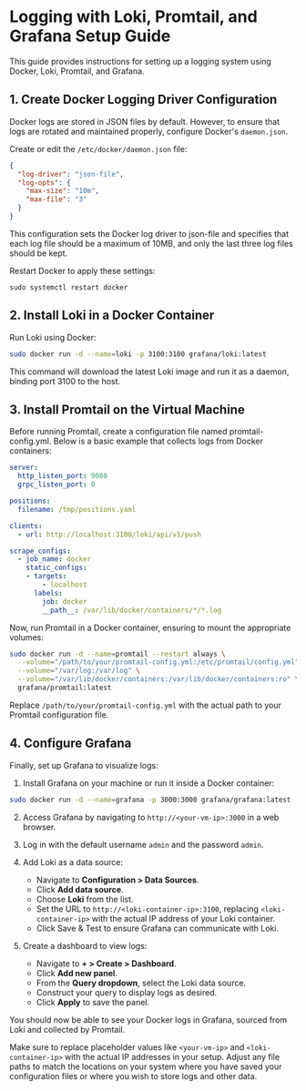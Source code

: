 # Logging with Loki, Promtail, and Grafana Setup Guide

This guide provides instructions for setting up a logging system using Docker, Loki, Promtail, and Grafana.

## 1. Create Docker Logging Driver Configuration

Docker logs are stored in JSON files by default. However, to ensure that logs are rotated and maintained properly, configure Docker's `daemon.json`.

Create or edit the `/etc/docker/daemon.json` file:

```json
{
  "log-driver": "json-file",
  "log-opts": {
    "max-size": "10m",
    "max-file": "3"
  }
}
```

This configuration sets the Docker log driver to json-file and specifies that each log file should be a maximum of 10MB, and only the last three log files should be kept.

Restart Docker to apply these settings:
```
sudo systemctl restart docker
```

## 2. Install Loki in a Docker Container

Run Loki using Docker:

```bash
sudo docker run -d --name=loki -p 3100:3100 grafana/loki:latest
```

This command will download the latest Loki image and run it as a daemon, binding port 3100 to the host.

## 3. Install Promtail on the Virtual Machine

Before running Promtail, create a configuration file named promtail-config.yml. Below is a basic example that collects logs from Docker containers:

```yaml
server:
  http_listen_port: 9080
  grpc_listen_port: 0

positions:
  filename: /tmp/positions.yaml

clients:
  - url: http://localhost:3100/loki/api/v1/push

scrape_configs:
  - job_name: docker
    static_configs:
    - targets:
        - localhost
      labels:
        job: docker
        __path__: /var/lib/docker/containers/*/*.log
```

Now, run Promtail in a Docker container, ensuring to mount the appropriate volumes:

```bash
sudo docker run -d --name=promtail --restart always \
  --volume="/path/to/your/promtail-config.yml:/etc/promtail/config.yml" \
  --volume="/var/log:/var/log" \
  --volume="/var/lib/docker/containers:/var/lib/docker/containers:ro" \
  grafana/promtail:latest

```

Replace `/path/to/your/promtail-config.yml` with the actual path to your Promtail configuration file.

## 4. Configure Grafana

Finally, set up Grafana to visualize logs:

1. Install Grafana on your machine or run it inside a Docker container:

```bash
sudo docker run -d --name=grafana -p 3000:3000 grafana/grafana:latest
```

2. Access Grafana by navigating to `http://<your-vm-ip>:3000` in a web browser.

3. Log in with the default username `admin` and the password `admin`.

4. Add Loki as a data source:
    - Navigate to **Configuration > Data Sources**.
    - Click **Add data source**.
    - Choose **Loki** from the list.
    - Set the URL to `http://<loki-container-ip>:3100`, replacing `<loki-container-ip>` with the actual IP address of your Loki container.
    - Click Save & Test to ensure Grafana can communicate with Loki.

5. Create a dashboard to view logs:
    - Navigate to **+ > Create > Dashboard**.
    - Click **Add new panel**.
    - From the **Query dropdown**, select the Loki data source.
    - Construct your query to display logs as desired.
    - Click **Apply** to save the panel.

You should now be able to see your Docker logs in Grafana, sourced from Loki and collected by Promtail.

Make sure to replace placeholder values like `<your-vm-ip>` and `<loki-container-ip>` with the actual IP addresses in your setup. Adjust any file paths to match the locations on your system where you have saved your configuration files or where you wish to store logs and other data.




